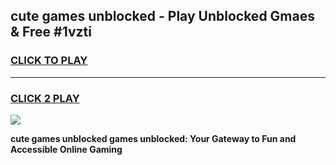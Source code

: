 
## cute games unblocked - Play Unblocked Gmaes & Free #1vzti
<h3>
<a href="https://premium.freeplayer.one?title=cute_games_unblocked&ref=03M">CLICK TO PLAY</a></h3>
<hr>

<h3>
<a href="https://premium.freeplayer.one?title=cute_games_unblocked&ref=03M">CLICK 2 PLAY</a>
  
</h3>

<a href="https://premium.freeplayer.one?title=cute_games_unblocked&ref=03M"><img src="https://clearcache.store/games.png"></a>


**cute games unblocked games unblocked: Your Gateway to Fun and Accessible Online Gaming**
